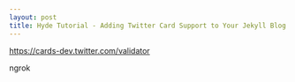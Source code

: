 ```yaml
---
layout: post
title: Hyde Tutorial - Adding Twitter Card Support to Your Jekyll Blog
---
```


https://cards-dev.twitter.com/validator

ngrok

